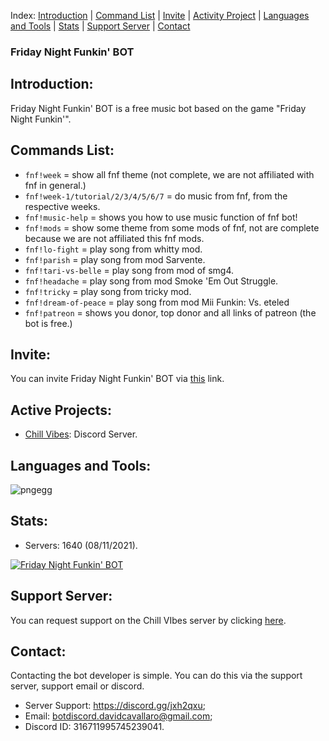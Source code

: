 Index: [Introduction](https://github.com/Chill-Vabes/Friday-Night-Funkin-BOT#introduction) | [Command List](https://github.com/Chill-Vabes/Friday-Night-Funkin-BOT#Command-List) | [Invite](https://github.com/Chill-Vabes/Friday-Night-Funkin-BOT#Invite) | [Activity Project](https://github.com/Chill-Vabes/Friday-Night-Funkin-BOT#active-projects) | [Languages and Tools](https://github.com/Chill-Vabes/Friday-Night-Funkin-BOT#languages-and-tools) |  [Stats](https://github.com/Chill-Vabes/Friday-Night-Funkin-BOT#stats) | [Support Server](https://github.com/Chill-Vabes/Friday-Night-Funkin-BOT#support-server) | [Contact](https://github.com/Chill-Vabes/Friday-Night-Funkin-BOT#contact)

### Friday Night Funkin' BOT

<h2 align="left">Introduction:</h2>

Friday Night Funkin' BOT is a free music bot based on the game "Friday Night Funkin'".

<h2 align="left">Commands List:</h2>

- `fnf!week` = show all fnf theme (not complete, we are not affiliated with fnf in general.) 
- `fnf!week-1/tutorial/2/3/4/5/6/7` = do music from fnf, from the respective weeks.
- `fnf!music-help` = shows you how to use music function of fnf bot!
- `fnf!mods` = show some theme from some mods of fnf,  not are complete because we are not affiliated this fnf mods. 
- `fnf!lo-fight` = play song from whitty mod. 
- `fnf!parish` = play song from mod Sarvente. 
- `fnf!tari-vs-belle` = play song from mod of smg4. 
- `fnf!headache` = play song from mod Smoke 'Em Out Struggle. 
- `fnf!tricky` = play song from tricky mod.
- `fnf!dream-of-peace` = play song from mod Mii Funkin: Vs. eteled
- `fnf!patreon` = shows you donor, top donor and all links of patreon (the bot is free.) 

<h2 align="left">Invite:</h2>

You can invite Friday Night Funkin' BOT via [this](https://discord.com/oauth2/authorize?client_id=840217202862325780&scope=bot%20applications.commands&permissions=517580640000) link.

<h2 align="left">Active Projects:</h2>

- [Chill Vibes](https://discord.gg/jxh2qxu): Discord Server.

<h2 align="left">Languages and Tools:</h2>

![pngegg](https://user-images.githubusercontent.com/68825684/122969365-d8233400-d38c-11eb-97b2-f291b5e76619.png)

<h2 align="left">Stats:</h2>

- Servers: 1640 (08/11/2021).

<a href="https://top.gg/bot/840217202862325780">
  <img src="https://top.gg/api/widget/840217202862325780.svg" alt="Friday Night Funkin' BOT" />
</a>

<h2 align="left">Support Server:</h2>

You can request support on the Chill VIbes server by clicking [here](https://discord.gg/jxh2qxu).

<h2 align="left">Contact:</h2>

Contacting the bot developer is simple. You can do this via the support server, support email or discord.
- Server Support: https://discord.gg/jxh2qxu;
- Email: botdiscord.davidcavallaro@gmail.com;
- Discord ID: 316711995745239041.
